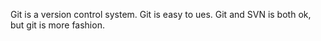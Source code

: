 Git is a version control system.
Git is easy to ues.
Git and SVN is both ok, but git is more fashion.

